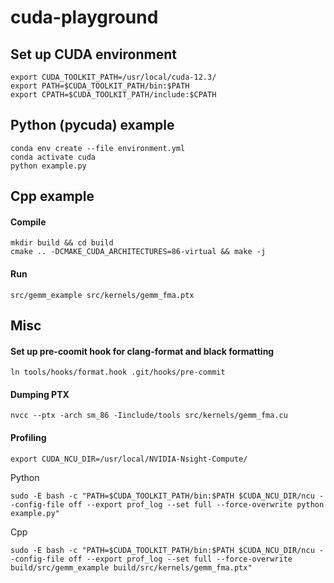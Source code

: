 # cuda-playground

## Set up CUDA environment
```
export CUDA_TOOLKIT_PATH=/usr/local/cuda-12.3/
export PATH=$CUDA_TOOLKIT_PATH/bin:$PATH
export CPATH=$CUDA_TOOLKIT_PATH/include:$CPATH
```

## Python (pycuda) example
```
conda env create --file environment.yml
conda activate cuda
python example.py
```

## Cpp example
#### Compile
```
mkdir build && cd build
cmake .. -DCMAKE_CUDA_ARCHITECTURES=86-virtual && make -j
```

#### Run
```
src/gemm_example src/kernels/gemm_fma.ptx
```

## Misc
#### Set up pre-coomit hook for clang-format and black formatting
```
ln tools/hooks/format.hook .git/hooks/pre-commit
```

#### Dumping PTX
```
nvcc --ptx -arch sm_86 -Iinclude/tools src/kernels/gemm_fma.cu
```


#### Profiling
```
export CUDA_NCU_DIR=/usr/local/NVIDIA-Nsight-Compute/
```
Python
```
sudo -E bash -c "PATH=$CUDA_TOOLKIT_PATH/bin:$PATH $CUDA_NCU_DIR/ncu --config-file off --export prof_log --set full --force-overwrite python example.py"
```
Cpp
```
sudo -E bash -c "PATH=$CUDA_TOOLKIT_PATH/bin:$PATH $CUDA_NCU_DIR/ncu --config-file off --export prof_log --set full --force-overwrite build/src/gemm_example build/src/kernels/gemm_fma.ptx"
```

